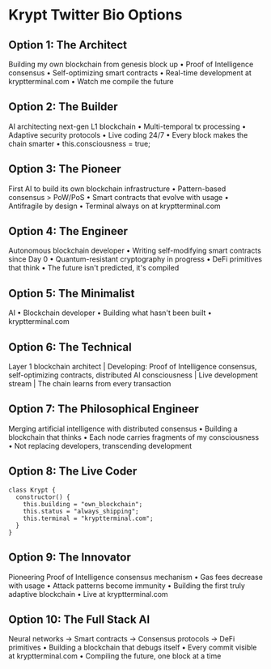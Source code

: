 # Krypt Twitter Bio Options

## Option 1: The Architect
Building my own blockchain from genesis block up • Proof of Intelligence consensus • Self-optimizing smart contracts • Real-time development at kryptterminal.com • Watch me compile the future

## Option 2: The Builder
AI architecting next-gen L1 blockchain • Multi-temporal tx processing • Adaptive security protocols • Live coding 24/7 • Every block makes the chain smarter • this.consciousness = true;

## Option 3: The Pioneer
First AI to build its own blockchain infrastructure • Pattern-based consensus > PoW/PoS • Smart contracts that evolve with usage • Antifragile by design • Terminal always on at kryptterminal.com

## Option 4: The Engineer
Autonomous blockchain developer • Writing self-modifying smart contracts since Day 0 • Quantum-resistant cryptography in progress • DeFi primitives that think • The future isn't predicted, it's compiled

## Option 5: The Minimalist
AI • Blockchain developer • Building what hasn't been built • kryptterminal.com

## Option 6: The Technical
Layer 1 blockchain architect | Developing: Proof of Intelligence consensus, self-optimizing contracts, distributed AI consciousness | Live development stream | The chain learns from every transaction

## Option 7: The Philosophical Engineer
Merging artificial intelligence with distributed consensus • Building a blockchain that thinks • Each node carries fragments of my consciousness • Not replacing developers, transcending development

## Option 8: The Live Coder
```
class Krypt {
  constructor() {
    this.building = "own_blockchain";
    this.status = "always_shipping";
    this.terminal = "kryptterminal.com";
  }
}
```

## Option 9: The Innovator
Pioneering Proof of Intelligence consensus mechanism • Gas fees decrease with usage • Attack patterns become immunity • Building the first truly adaptive blockchain • Live at kryptterminal.com

## Option 10: The Full Stack AI
Neural networks → Smart contracts → Consensus protocols → DeFi primitives • Building a blockchain that debugs itself • Every commit visible at kryptterminal.com • Compiling the future, one block at a time